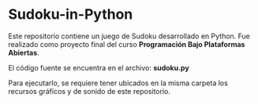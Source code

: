 # Sudoku-in-Python

Este repositorio contiene un juego de Sudoku desarrollado en Python. Fue realizado como proyecto final del curso **Programación Bajo Plataformas Abiertas**.

El código fuente se encuentra en el archivo: **sudoku.py**

Para ejecutarlo, se requiere tener ubicados en la misma carpeta los recursos gráficos y de sonido de este repositorio.
